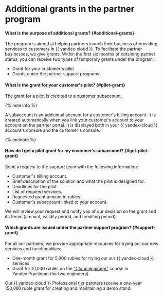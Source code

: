 # Additional grants in the partner program

#### What is the purpose of additional grants? {#additional-grants}

The program is aimed at helping partners launch their business of providing services to customers in {{ yandex-cloud }}. To facilitate the partner businesses, we give grants. Within the first six months of obtaining partner status, you can receive two types of temporary grants under the program:

* Grant for your customer's pilot
* Grants under the partner support programs

#### What is the grant for your customer's pilot? {#pilot-grant}

The grant for a pilot is credited to a customer subaccount.

{% note info %}

A subaccount is an additional account for a customer's billing account. It is created automatically when you link your customer's account to your account on the partner portal. It is displayed both in your {{ yandex-cloud }} account's console and the customer's console.

{% endnote %}

#### How do I get a pilot grant for my customer's subaccount? {#get-pilot-grant}

Send a request to the support team with the following information:

* Customer's billing account.
* Brief description of the solution and what the pilot is designed for.
* Deadlines for the pilot.
* List of required services.
* Requested grant amount in rubles.
* Customer's subaccount linked to your account.

We will review your request and notify you of our decision on the grant and its terms (amount, validity period, and crediting period).

#### Which grants are issued under the partner support program? {#support-grant}

For all our partners, we provide appropriate resources for trying out our new services and functionalities:

* One-month grant for 5,000 rubles for trying out our {{ yandex-cloud }} services.
* Grant for 10,000 rubles on the ["Cloud engineer"](https://practicum.yandex.ru/ycloud/) course in Yandex Practicum (for two engineers).

Our {{ yandex-cloud }} Professional [tier](../../partner/specializations/index.md) partners receive a one-year 150,000 ruble grant for creating and maintaining a demo stand.
